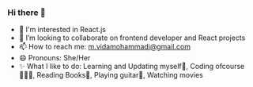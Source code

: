 ### Hi there 👋
- 🌱 I'm interested in React.js
- 👯 I’m looking to collaborate on frontend developer and React projects
- 📫 How to reach me: m.vidamohammadi@gmail.com
- 😄 Pronouns: She/Her
- ✨ What I like to do: Learning and Updating myself💫, Coding ofcourse👩🏻‍💻, Reading Books📖, Playing guitar🎼, Watching movies
